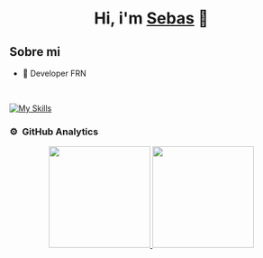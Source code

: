 <div align="center">
<h1 align="center">Hi, i'm <a href="">Sebas</a> 👋</h1>
</div>
<!-- <img src="https://i.imgur.com/weNbhGZ.png"> -->

## Sobre mi

- 📲 Developer FRN
<br>

[![My Skills](https://skillicons.dev/icons?i=js,html,css,wasm)](https://skillicons.dev)

### ⚙️ &nbsp;GitHub Analytics

<p align="center">
<a href="https://github.com/sebasPalate">
  <img height="180em" src="https://github-readme-stats-eight-theta.vercel.app/api?username=sebasPalate&show_icons=true&theme=algolia&include_all_commits=true&count_private=true"/>
  <img height="180em" src="https://github-readme-stats-eight-theta.vercel.app/api/top-langs/?username=sebasPalate&layout=compact&langs_count=8&theme=algolia"/>
</a>
</p>
